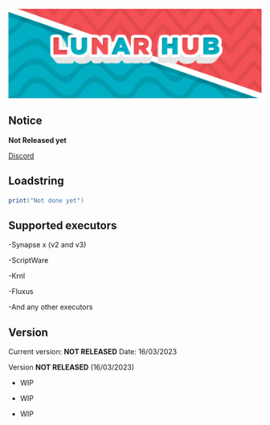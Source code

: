 ![](https://raw.githubusercontent.com/Aidanman14/LunarHub/main/assts/standard%20(3).gif)  
## Notice  
**Not Released yet**
<!--**This is in insanely early beta! And there is only a few games added!**-->

[Discord](https://discord.gg/qwCV4uAGYf)  

## Loadstring  
```lua
print("Not done yet")
```  
## Supported executors  
-Synapse x (v2 and v3)

-ScriptWare

-Krnl

-Fluxus

-And any other executors 

## Version  
Current version: **NOT RELEASED**
Date: 16/03/2023

Version **NOT RELEASED** (16/03/2023)  
* WIP
+ WIP
- WIP


 
